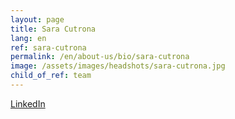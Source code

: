 ```yaml
---
layout: page
title: Sara Cutrona
lang: en
ref: sara-cutrona
permalink: /en/about-us/bio/sara-cutrona
image: /assets/images/headshots/sara-cutrona.jpg
child_of_ref: team
---
```


[LinkedIn](https://www.linkedin.com/in/sara-cutrona-b47655aa/)
